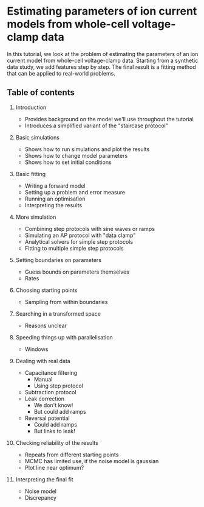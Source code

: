 # Estimating parameters of ion current models from whole-cell voltage-clamp data

In this tutorial, we look at the problem of estimating the parameters of an ion current model from whole-cell voltage-clamp data.
Starting from a synthetic data study, we add features step by step.
The final result is a fitting method that can be applied to real-world problems.


## Table of contents

1. Introduction
   - Provides background on the model we'll use throughout the tutorial
   - Introduces a simplified variant of the "staircase protocol"
   
2. Basic simulations
   - Shows how to run simulations and plot the results
   - Shows how to change model parameters
   - Shows how to set initial conditions

3. Basic fitting
    - Writing a forward model
    - Setting up a problem and error measure
    - Running an optimisation
    - Interpreting the results
    
4. More simulation
    - Combining step protocols with sine waves or ramps
    - Simulating an AP protocol with "data clamp"
    - Analytical solvers for simple step protocols
    - Fitting to multiple simple step protocols

5. Setting boundaries on parameters
    - Guess bounds on parameters themselves
    - Rates
    
6. Choosing starting points
    - Sampling from within boundaries

7. Searching in a transformed space
    - Reasons unclear

9. Speeding things up with parallelisation
    - Windows
    
10. Dealing with real data
    - Capacitance filtering
        - Manual
        - Using step protocol
    - Subtraction protocol
    - Leak correction
        - We don't know!
        - But could add ramps
    - Reversal potential
        - Could add ramps
        - But links to leak!

11. Checking reliability of the results
    - Repeats from different starting points
    - MCMC has limited use, if the noise model is gaussian
    - Plot line near optimum?

12. Interpreting the final fit
    - Noise model
    - Discrepancy
    
